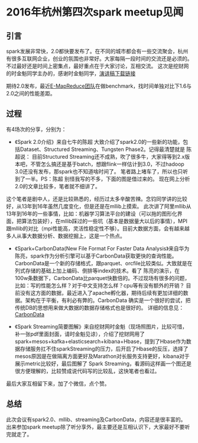 # 2016年杭州第四次spark meetup见闻

## 引言
spark发展非常快，2.0都快要发布了。在不同的城市都会有一些交流聚会，杭州有很多互联网企业，创业的氛围也非常好。大家每隔一段时间的交流还是必须的。不过最好还是时间上密集点，最好重点在于大家讨论，互相交流。
这次是挖财网的时金魁同学主办的，感谢时金魁同学，[演讲稿下载链接](https://github.com/pusuo/spark_meetup/tree/master/hangzhou/4_20160605)

期待2.0发布，最近[E-MapReduce团队](https://www.aliyun.com/product/emapreduce?spm=5176.7960203.237031.19.N8ggG7)在做benchmark，找时间单独对比下1.6与2.0之间的性能差距。

## 过程

有4场次的分享，分别为：
-  《Spark 2.0介绍》来自七牛的陈超
大致介绍了spark2.0的一些新的功能，包括Dataset、Structured Streaming、Tungsten Phase2。记得最清楚就是 陈超说： 目前Structured Streaming还不成熟，吹了很多牛，大家得等到2.x版本吧，不管怎么搞还是基于batch，想跟flink一样估计到3.0，不过hadoop 3.0还没有发布，那spark也不知道啥时间了。
笔者路上堵车了，所以也只听到了一半。PS：陈超 别怪我写的不多，下面的图是借过来的。
现在网上分析2.0的文章比较多，笔者就不细讲了。

这个笔者是剧中人，还是比较熟悉的，经历过太多辛酸苦辣。念钧同学讲的比较好，从13年到16年虽然几度变化，但是还是在mllib上摸索。 此次讲了阿里mllib从13年到16年的一些事情，比如：机器学习算法平台的建设（可以拖的图形化界面，把算法包装好），在mllib踩过的一些坑（基本是数据量大以后的事情），MPI跟mllib的对比（mpi性能高，灵活性稳定性不够）。目前大数据方面，会有越来越多人从事大数据分析、数据挖掘上，这是一个热点。

- 《Spark+CarbonData(New File Format For Faster Data Analysis》来自华为陈亮，spark作为分析引擎可以基于CarbonData获取更快的查询性能。CarbonData是一个新的存储格式，跟parquet、orcfile比较类似。大致就是在列式存储的基础上加上编码、倒排等index的技术。看了 陈亮的演示，在100w条数据下，CarbonData比parquet快数倍的。不过现场有很多的问题，比如：写的性能怎么样？对于中文支持怎么样？cpu等有没有额外的开销？ 目前没有这方面的数据，最近进入了apache孵化器，期待后续有更加详细的数据。架构在于平衡，有利必有弊的。CarbonData 确实是一个很好的尝试，把传统DB的思想用来做大数据的数据存储格式也是很好的。 详细的信息见：[CarbonData](http://mp.weixin.qq.com/s?__biz=MzI4MzMzMTA1NQ==&mid=2247483688&idx=1&sn=337767eda1f7f52230072cb776439451&scene=2&srcid=06061MUADjZ2OoFkXf947N1P&from=timeline&isappinstalled=0#wechat_redirect)

- 《Spark Streaming简要图解》来自挖财网时金魁（现场照图片，比较可惜，补一张pdf里面封面，请时金魁见谅），介绍了挖财网用了spark+mesos+kafka+elasticsearch+kibana+Hbase，提到了Hbase作为数据存储服务扛不住sparkStreaming的压力，后开启了Hbase的反压，选择了mesos原因是在做隔离方面更好及Marathon对长服务支持更好，kibana对于展示metric比较好，最后图解了 Spark Streaming，看源码这样画一个图还是很方便理解的，比较赞成说代码写的比较乱，这快笔者也看过。

最后大家互相留下来，加了个微信，点个赞。

## 总结
此次会议有spark2.0、mllib、streaming及CarbonData，内容还是很丰富的。
出来参加spark meetup除了听分享外，最主要还是互相认识下，大家最好不要听完就走了。


